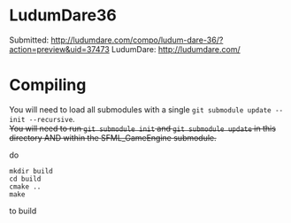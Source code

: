 
# LudumDare36

Submitted: http://ludumdare.com/compo/ludum-dare-36/?action=preview&uid=37473
LudumDare: http://ludumdare.com/

# Compiling

You will need to load all submodules with a single `git submodule update --init --recursive`.  
~~You will need to run `git submodule init` and `git submodule update` in this directory AND within the SFML\_GameEngine submodule.~~

do  
```
mkdir build
cd build
cmake ..
make
```
to build

